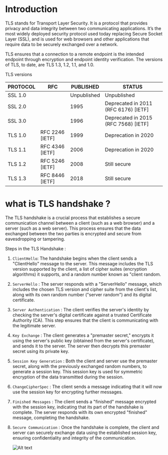 # Introduction

TLS stands for Transport Layer Security. It is a protocol that provides privacy and data integrity between two communicating applications. It’s the most widely deployed security protocol used today replacing Secure Socket Layer (SSL), and is used for web browsers and other applications that require data to be securely exchanged over a network.

TLS ensures that a connection to a remote endpoint is the intended endpoint through encryption and endpoint identity verification. The versions of TLS, to date, are TLS 1.3, 1.2, 1.1, and 1.0.

TLS versions

| PROTOCOL | RFC                   | PUBLISHED | STATUS                             |
|----------|-----------------------|-----------|------------------------------------|
| SSL 1.0  |                       | Unpublished| Unpublished                        |
| SSL 2.0  |                       | 1995      | Deprecated in 2011 (RFC 6176) [IETF] |
| SSL 3.0  |                       | 1996      | Deprecated in 2015 (RFC 7568) [IETF] |
| TLS 1.0  | RFC 2246 [IETF]      | 1999      | Deprecation in 2020               |
| TLS 1.1  | RFC 4346 [IETF]      | 2006      | Deprecation in 2020               |
| TLS 1.2  | RFC 5246 [IETF]      | 2008      | Still secure                       |
| TLS 1.3  | RFC 8446 [IETF]      | 2018      | Still secure                       |


# what is TLS handshake ? 

The TLS handshake is a crucial process that establishes a secure communication channel between a client (such as a web browser) and a server (such as a web server). This process ensures that the data exchanged between the two parties is encrypted and secure from eavesdropping or tampering.


Steps in the TLS Handshake : 
1. `ClientHello`: The handshake begins when the client sends a "ClientHello" message to the server. This message includes the TLS version supported by the client, a list of cipher suites (encryption algorithms) it supports, and a random number known as "client random.
2. `ServerHello` : The server responds with a "ServerHello" message, which includes the chosen TLS version and cipher suite from the client's list, along with its own random number ("server random") and its digital certificate.
3. `Server Authentication` : The client verifies the server's identity by checking the server's digital certificate against a trusted Certificate Authority (CA). This step ensures that the client is communicating with the legitimate server.
4. `Key Exchange` : The client generates a "premaster secret," encrypts it using the server's public key (obtained from the server's certificate), and sends it to the server. The server then decrypts this premaster secret using its private key.
5. `Session Key Generation` : Both the client and server use the premaster secret, along with the previously exchanged random numbers, to generate a session key. This session key is used for symmetric encryption of the data transmitted during the session.
6. `ChangeCipherSpec` : The client sends a message indicating that it will now use the session key for encrypting further messages.
7. `Finished Messages` : The client sends a "finished" message encrypted with the session key, indicating that its part of the handshake is complete. The server responds with its own encrypted "finished" message, completing the handshake.
8. `Secure Communication` : Once the handshake is complete, the client and server can securely exchange data using the established session key, ensuring confidentiality and integrity of the communication.

   

   ![Alt text](https://aboutssl.org/wp-content/uploads/2020/03/ssl-handshake-10-steps.svg)




